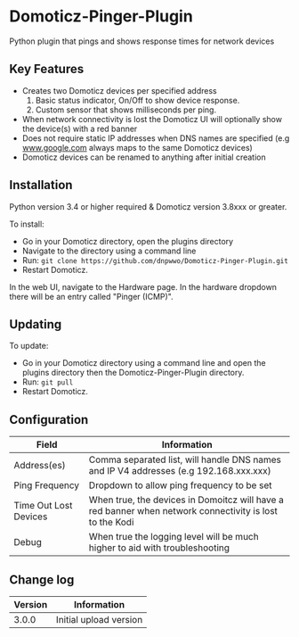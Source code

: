 # Domoticz-Pinger-Plugin
Python plugin that pings and shows response times for network devices

## Key Features

* Creates two Domoticz devices per specified address
  1. Basic status indicator, On/Off to show device response.
  2. Custom sensor that shows milliseconds per ping.
* When network connectivity is lost the Domoticz UI will optionally show the device(s) with a red banner
* Does not require static IP addresses when DNS names are specified (e.g www.google.com always maps to the same Domoticz devices)
* Domoticz devices can be renamed to anything after initial creation

## Installation

Python version 3.4 or higher required & Domoticz version 3.8xxx or greater.

To install:
* Go in your Domoticz directory, open the plugins directory
* Navigate to the directory using a command line
* Run: ```git clone https://github.com/dnpwwo/Domoticz-Pinger-Plugin.git```
* Restart Domoticz.

In the web UI, navigate to the Hardware page.  In the hardware dropdown there will be an entry called "Pinger (ICMP)".

## Updating

To update:
* Go in your Domoticz directory using a command line and open the plugins directory then the Domoticz-Pinger-Plugin directory.
* Run: ```git pull```
* Restart Domoticz.

## Configuration

| Field | Information|
| ----- | ---------- |
| Address(es) | Comma separated list, will handle DNS names and IP V4 addresses (e.g 192.168.xxx.xxx) |
| Ping Frequency | Dropdown to allow ping frequency to be set |
| Time Out Lost Devices | When true, the devices in Domoitcz will have a red banner when network connectivity is lost to the Kodi |
| Debug | When true the logging level will be much higher to aid with troubleshooting |

## Change log

| Version | Information|
| ----- | ---------- |
| 3.0.0 | Initial upload version |
